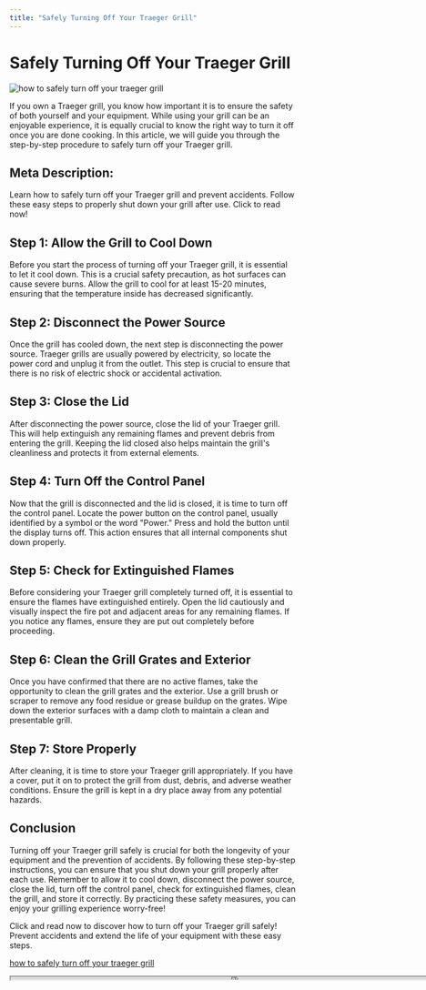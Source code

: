 ```yaml
---
title: "Safely Turning Off Your Traeger Grill"
---
```

# Safely Turning Off Your Traeger Grill


![how to safely turn off your traeger grill](https://images.unsplash.com/photo-1529557050046-60c5f1d35ea4?ixid=M3w0ODkxMTF8MHwxfHNlYXJjaHwxfHxob3clMjB0byUyMHNhZmVseSUyMHR1cm4lMjBvZmYlMjB5b3VyJTIwdHJhZWdlciUyMGdyaWxsfGVufDB8fHx8MTY5MjgwNTE1N3ww&ixlib=rb-4.0.3&w=512&fit=max)

If you own a Traeger grill, you know how important it is to ensure the safety of both yourself and your equipment. While using your grill can be an enjoyable experience, it is equally crucial to know the right way to turn it off once you are done cooking. In this article, we will guide you through the step-by-step procedure to safely turn off your Traeger grill.

## Meta Description:
Learn how to safely turn off your Traeger grill and prevent accidents. Follow these easy steps to properly shut down your grill after use. Click to read now!

## Step 1: Allow the Grill to Cool Down
Before you start the process of turning off your Traeger grill, it is essential to let it cool down. This is a crucial safety precaution, as hot surfaces can cause severe burns. Allow the grill to cool for at least 15-20 minutes, ensuring that the temperature inside has decreased significantly.

## Step 2: Disconnect the Power Source
Once the grill has cooled down, the next step is disconnecting the power source. Traeger grills are usually powered by electricity, so locate the power cord and unplug it from the outlet. This step is crucial to ensure that there is no risk of electric shock or accidental activation.

## Step 3: Close the Lid
After disconnecting the power source, close the lid of your Traeger grill. This will help extinguish any remaining flames and prevent debris from entering the grill. Keeping the lid closed also helps maintain the grill's cleanliness and protects it from external elements.

## Step 4: Turn Off the Control Panel
Now that the grill is disconnected and the lid is closed, it is time to turn off the control panel. Locate the power button on the control panel, usually identified by a symbol or the word "Power." Press and hold the button until the display turns off. This action ensures that all internal components shut down properly.

## Step 5: Check for Extinguished Flames
Before considering your Traeger grill completely turned off, it is essential to ensure the flames have extinguished entirely. Open the lid cautiously and visually inspect the fire pot and adjacent areas for any remaining flames. If you notice any flames, ensure they are put out completely before proceeding.

## Step 6: Clean the Grill Grates and Exterior
Once you have confirmed that there are no active flames, take the opportunity to clean the grill grates and the exterior. Use a grill brush or scraper to remove any food residue or grease buildup on the grates. Wipe down the exterior surfaces with a damp cloth to maintain a clean and presentable grill.

## Step 7: Store Properly
After cleaning, it is time to store your Traeger grill appropriately. If you have a cover, put it on to protect the grill from dust, debris, and adverse weather conditions. Ensure the grill is kept in a dry place away from any potential hazards.

## Conclusion
Turning off your Traeger grill safely is crucial for both the longevity of your equipment and the prevention of accidents. By following these step-by-step instructions, you can ensure that you shut down your grill properly after each use. Remember to allow it to cool down, disconnect the power source, close the lid, turn off the control panel, check for extinguished flames, clean the grill, and store it correctly. By practicing these safety measures, you can enjoy your grilling experience worry-free!

Click and read now to discover how to turn off your Traeger grill safely! Prevent accidents and extend the life of your equipment with these easy steps.

[how to safely turn off your traeger grill](https://foxheightspubandgrill.com/post/how-to-safely-turn-off-your-traeger-grill)

<iframe src='https://foxheightspubandgrill.com/post/how-to-safely-turn-off-your-traeger-grill' width='800' height='5'></iframe>